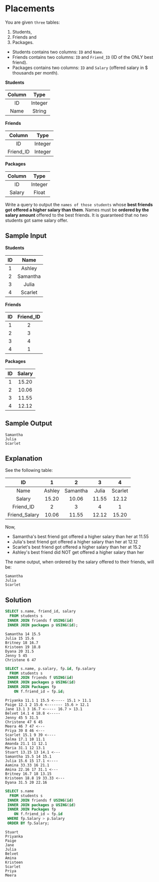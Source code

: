 # Placements

You are given `three` tables:

1. Students,
2. Friends and
3. Packages.

- Students contains two columns: `ID` and `Name`.
- Friends contains two columns: `ID` and `Friend_ID` (ID of the ONLY best friend).
- Packages contains two columns: `ID` and `Salary` (offered salary in $ thousands per month).


**Students**

|Column|Type|
|:----:|:--:|
|ID|Integer|
|Name|String|


**Friends**

|Column|Type|
|:----:|:--:|
|ID|Integer|
|Friend_ID|Integer|

**Packages**

|Column|Type|
|:----:|:--:|
|ID|Integer|
|Salary|Float|



Write a query to output the `names of those students` whose **best friends got offered a higher salary than them**. Names must be **ordered by the salary amount** offered to the best friends. It is guaranteed that no two students got same salary offer.

## Sample Input

**Students**

|ID|Name|
|:-:|:--:|
|1|Ashley|
|2|Samantha|
|3|Julia|
|4|Scarlet|

**Friends**

|ID|Friend_ID|
|:-:|:------:|
|1|2|
|2|3|
|3|4|
|4|1|

**Packages**

|ID|Salary|
|:--:|:--:|
|1|15.20|
|2|10.06|
|3|11.55|
|4|12.12|

## Sample Output

```console
Samantha
Julia
Scarlet
```
## Explanation

See the following table:

|ID|1|2|3|4|
|:-:|:-:|:-:|:-:|:-:|
|Name|Ashley|Samantha|Julia|Scarlet|
|Salary|15.20|10.06|11.55|12.12|
|Friend_ID|2|3|4|1|
|Friend_Salary|10.06|11.55|12.12|15.20|

Now,

- Samantha's best friend got offered a higher salary than her at 11.55
- Julia's best friend got offered a higher salary than her at 12.12
- Scarlet's best friend got offered a higher salary than her at 15.2
- Ashley's best friend did NOT get offered a higher salary than her

The name output, when ordered by the salary offered to their friends, will be:

```console
Samantha
Julia
Scarlet
```

## Solution

```SQL
SELECT s.name, friend_id, salary
  FROM students s
 INNER JOIN friends f USING(id)
 INNER JOIN packages p USING(id);
```

```console
Samantha 14 15.5
Julia 15 15.6
Britney 18 16.7
Kristeen 19 18.8
Dyana 20 31.5
Jenny 5 45
Christene 6 47
```
```SQL
SELECT s.name, p.salary, fp.id, fp.salary
  FROM students s
 INNER JOIN friends f USING(id)
 INNER JOIN packages p USING(id)
 INNER JOIN Packages fp
    ON f.friend_id = fp.id;
```
```console
Priyanka 11.1 1 15.5 <----- 15.1 > 11.1
Paige 12.1 2 15.6 <------- 15.6 > 12.1
Jane 13.1 3 16.7 <----- 16.7 > 13.1
Belvet 14.1 4 18.8 <-----
Jenny 45 5 31.5
Christene 47 6 45
Meera 46 7 47 <---
Priya 39 8 46 <---
Scarlet 15.1 9 39 <----
Salma 17.1 10 11.1
Amanda 21.1 11 12.1
Maria 31.1 12 13.1
Stuart 13.15 13 14.1 <---
Samantha 15.5 14 15.1
Julia 15.6 15 17.1 <----
Aamina 33.33 16 21.1
Amina 22.16 17 31.1 <---
Britney 16.7 18 13.15
Kristeen 18.8 19 33.33 <---
Dyana 31.5 20 22.16
```

```SQL
SELECT s.name
  FROM students s
 INNER JOIN friends f USING(id)
 INNER JOIN packages p USING(id)
 INNER JOIN Packages fp
    ON f.friend_id = fp.id
 WHERE fp.Salary > p.Salary
 ORDER BY fp.Salary;
```

```console
Stuart
Priyanka
Paige
Jane
Julia
Belvet
Amina
Kristeen
Scarlet
Priya
Meera 
```
